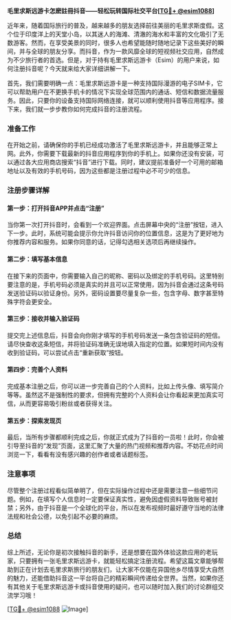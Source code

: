 **毛里求斯远游卡怎麽註冊抖音——轻松玩转国际社交平台[[TG💪+ @esim1088](https://t.me/s/esim1088)]**

近年来，随着国际旅行的普及，越来越多的朋友选择前往美丽的毛里求斯度假。这个位于印度洋上的天堂小岛，以其迷人的海滩、清澈的海水和丰富的文化吸引了无数游客。然而，在享受美景的同时，很多人也希望能随时随地记录下这些美好的瞬间，并与全球的朋友分享。而抖音，作为一款风靡全球的短视频社交应用，自然成为不少旅行者的首选。但是，对于持有毛里求斯远游卡（Esim）的用户来说，如何注册抖音呢？今天就来给大家详细讲解一下。

首先，我们需要明确一点：毛里求斯远游卡是一种支持国际漫游的电子SIM卡，它可以帮助用户在不更换手机卡的情况下实现全球范围内的通话、短信和数据流量服务。因此，只要你的设备支持国际网络连接，就可以顺利使用抖音等应用程序。接下来，我们就一步步教你如何完成抖音的注册流程。

### 准备工作

在开始之前，请确保你的手机已经成功激活了毛里求斯远游卡，并且能够正常上网。此外，你需要下载最新的抖音应用程序到你的手机上。如果你还没有安装，可以通过各大应用商店搜索“抖音”进行下载。同时，建议提前准备好一个可用的邮箱地址以及有效的手机号码，因为这些都是注册过程中必不可少的信息。

### 注册步骤详解

#### 第一步：打开抖音APP并点击“注册”

当你第一次打开抖音时，会看到一个欢迎界面。点击屏幕中央的“注册”按钮，进入下一步。此时，系统可能会提示你允许抖音访问你的位置信息，这是为了更好地为你推荐内容和服务。如果你同意的话，记得勾选相关选项后再继续操作。

#### 第二步：填写基本信息

在接下来的页面中，你需要输入自己的昵称、密码以及绑定的手机号码。这里特别要注意的是，手机号码必须是真实的并且可以正常使用，因为抖音会通过这条号码发送验证码以验证身份。另外，密码设置要尽量复杂一些，包含字母、数字甚至特殊字符会更安全。

#### 第三步：接收并输入验证码

提交完上述信息后，抖音会向你刚才填写的手机号码发送一条包含验证码的短信。请尽快查收这条短信，并将验证码准确无误地填入指定的位置。如果短时间内没有收到验证码，可以尝试点击“重新获取”按钮。

#### 第四步：完善个人资料

完成基本注册之后，你可以进一步完善自己的个人资料，比如上传头像、填写简介等等。虽然这不是强制性的要求，但拥有完整的个人资料会让你看起来更加真实可信，从而更容易吸引粉丝或者获得关注。

#### 第五步：探索发现页

最后，当所有步骤都顺利完成之后，你就正式成为了抖音的一员啦！此时，你会被引导至抖音的“发现”页面，这里汇聚了大量的热门视频和推荐内容。不妨花点时间浏览一下，看看有没有感兴趣的创作者或者话题标签。

### 注意事项

尽管整个注册过程看似简单明了，但在实际操作过程中还是需要注意一些细节问题。例如，在填写个人信息时一定要保证真实性，避免因虚假资料导致账号被封禁；另外，由于抖音是一个全球化的平台，所以在发布视频时最好遵守当地的法律法规和社会公德，以免引起不必要的麻烦。

### 总结

综上所述，无论你是初次接触抖音的新手，还是想要在国外体验这款应用的老玩家，只要拥有一张毛里求斯远游卡，就能轻松搞定注册流程。希望这篇文章能够帮助到正在计划去毛里求斯旅行的朋友们，让大家不仅能在异国他乡尽情享受大自然的魅力，还能借助抖音这一平台将自己的精彩瞬间传递给全世界。当然，如果你还有其他关于毛里求斯远游卡或抖音使用的疑问，也可以随时加入我们的讨论群组交流学习哦！

[[TG💪+ @esim1088](https://t.me/s/esim1088) ![Image](https://i.postimg.cc/4NQfJmqS/Snipaste-2025-05-13-00-14-12.png)]